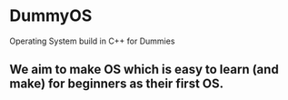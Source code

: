 # DummyOS
Operating System build in C++ for Dummies


## We aim to make OS which is easy to learn (and make) for beginners as their first OS.
